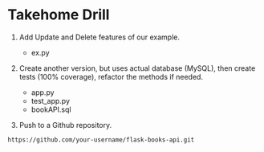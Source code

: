 # Takehome Drill

1. Add Update and Delete features of our example.
   - ex.py
     
2. Create another version, but uses actual database (MySQL), then create tests (100% coverage), refactor the methods if needed.
   - app.py
   - test_app.py
   - bookAPI.sql
     
3. Push to a Github repository.
  ```bash
  https://github.com/your-username/flask-books-api.git
  
